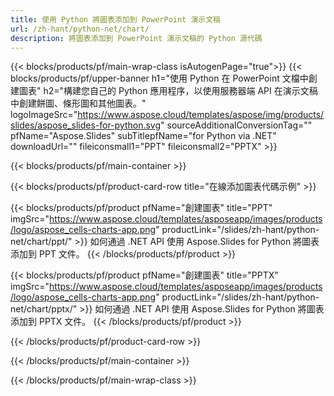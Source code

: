 ```yaml
---
title: 使用 Python 將圖表添加到 PowerPoint 演示文稿
url: /zh-hant/python-net/chart/
description: 將圖表添加到 PowerPoint 演示文稿的 Python 源代碼
---
```


{{< blocks/products/pf/main-wrap-class isAutogenPage="true">}}
{{< blocks/products/pf/upper-banner h1="使用 Python 在 PowerPoint 文檔中創建圖表" h2="構建您自己的 Python 應用程序，以使用服務器端 API 在演示文稿中創建餅圖、條形圖和其他圖表。" logoImageSrc="https://www.aspose.cloud/templates/aspose/img/products/slides/aspose_slides-for-python.svg" sourceAdditionalConversionTag="" pfName="Aspose.Slides" subTitlepfName="for Python via .NET" downloadUrl="" fileiconsmall1="PPT" fileiconsmall2="PPTX" >}}

{{< blocks/products/pf/main-container >}}

{{< blocks/products/pf/product-card-row title="在線添加圖表代碼示例" >}}

{{< blocks/products/pf/product pfName="創建圖表" title="PPT" imgSrc="https://www.aspose.cloud/templates/asposeapp/images/products/logo/aspose_cells-charts-app.png" productLink="/slides/zh-hant/python-net/chart/ppt/" >}}
如何通過 .NET API 使用 Aspose.Slides for Python 將圖表添加到 PPT 文件。
{{< /blocks/products/pf/product >}}

{{< blocks/products/pf/product pfName="創建圖表" title="PPTX" imgSrc="https://www.aspose.cloud/templates/asposeapp/images/products/logo/aspose_cells-charts-app.png" productLink="/slides/zh-hant/python-net/chart/pptx/" >}}
如何通過 .NET API 使用 Aspose.Slides for Python 將圖表添加到 PPTX 文件。
{{< /blocks/products/pf/product >}}



{{< /blocks/products/pf/product-card-row >}}

{{< /blocks/products/pf/main-container >}}
    
{{< /blocks/products/pf/main-wrap-class >}}